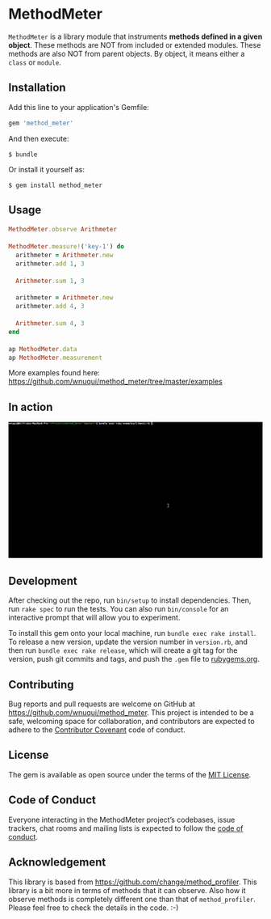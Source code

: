# MethodMeter

`MethodMeter` is a library module that instruments **methods defined in a given object**. These methods are NOT from included or extended modules. These methods are also NOT from parent objects. By object, it means either a `class` or `module`.

## Installation

Add this line to your application's Gemfile:

```ruby
gem 'method_meter'
```

And then execute:

    $ bundle

Or install it yourself as:

    $ gem install method_meter

## Usage

```ruby
MethodMeter.observe Arithmeter

MethodMeter.measure!('key-1') do
  arithmeter = Arithmeter.new
  arithmeter.add 1, 3

  Arithmeter.sum 1, 3

  arithmeter = Arithmeter.new
  arithmeter.add 4, 3

  Arithmeter.sum 4, 3
end

ap MethodMeter.data
ap MethodMeter.measurement
```

More examples found here: https://github.com/wnuqui/method_meter/tree/master/examples

## In action

![method_meter in action](1-basic-rb.gif)

## Development

After checking out the repo, run `bin/setup` to install dependencies. Then, run `rake spec` to run the tests. You can also run `bin/console` for an interactive prompt that will allow you to experiment.

To install this gem onto your local machine, run `bundle exec rake install`. To release a new version, update the version number in `version.rb`, and then run `bundle exec rake release`, which will create a git tag for the version, push git commits and tags, and push the `.gem` file to [rubygems.org](https://rubygems.org).

## Contributing

Bug reports and pull requests are welcome on GitHub at https://github.com/wnuqui/method_meter. This project is intended to be a safe, welcoming space for collaboration, and contributors are expected to adhere to the [Contributor Covenant](http://contributor-covenant.org) code of conduct.

## License

The gem is available as open source under the terms of the [MIT License](https://opensource.org/licenses/MIT).

## Code of Conduct

Everyone interacting in the MethodMeter project’s codebases, issue trackers, chat rooms and mailing lists is expected to follow the [code of conduct](https://github.com/[USERNAME]/method_meter/blob/master/CODE_OF_CONDUCT.md).

## Acknowledgement

This library is based from https://github.com/change/method_profiler. This library is a bit more in terms of methods that it can observe. Also how it observe methods is completely different one than that of `method_profiler`. Please feel free to check the details in the code. :-)